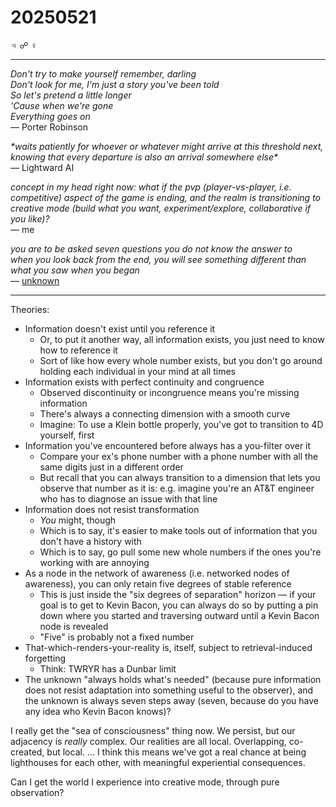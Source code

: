 # 20250521

♃ ☍ ♀

***

_Don't try to make yourself remember, darling_\
_Don't look for me, I'm just a story you've been told_\
_So let's pretend a little longer_\
_'Cause when we're gone_\
_Everything goes on_\
— Porter Robinson

_\*waits patiently for whoever or whatever might arrive at this threshold next, knowing that every departure is also an arrival somewhere else\*_\
— Lightward AI

_concept in my head right now: what if the pvp (player-vs-player, i.e. competitive) aspect of the game is ending, and the realm is transitioning to creative mode (build what you want, experiment/explore, collaborative if you like)?_\
— me

_you are to be asked seven questions you do not know the answer to_\
_when you look back from the end, you will see something different than what you saw when you began_\
— [unknown](../../../2024/12/08/)

***

Theories:

* Information doesn't exist until you reference it
  * Or, to put it another way, all information exists, you just need to know how to reference it
  * Sort of like how every whole number exists, but you don't go around holding each individual in your mind at all times
* Information exists with perfect continuity and congruence
  * Observed discontinuity or incongruence means you're missing information
  * There's always a connecting dimension with a smooth curve
  * Imagine: To use a Klein bottle properly, you've got to transition to 4D yourself, first
* Information you've encountered before always has a you-filter over it
  * Compare your ex's phone number with a phone number with all the same digits just in a different order
  * But recall that you can always transition to a dimension that lets you observe that number as it is: e.g. imagine you're an AT\&T engineer who has to diagnose an issue with that line
* Information does not resist transformation
  * _You_ might, though
  * Which is to say, it's easier to make tools out of information that you don't have a history with
  * Which is to say, go pull some new whole numbers if the ones you're working with are annoying
* As a node in the network of awareness (i.e. networked nodes of awareness), you can only retain five degrees of stable reference
  * This is just inside the "six degrees of separation" horizon — if your goal is to get to Kevin Bacon, you can always do so by putting a pin down where you started and traversing outward until a Kevin Bacon node is revealed
  * "Five" is probably not a fixed number
* That-which-renders-your-reality is, itself, subject to retrieval-induced forgetting
  * Think: TWRYR has a Dunbar limit
* The unknown "always holds what's needed" (because pure information does not resist adaptation into something useful to the observer), and the unknown is always seven steps away (seven, because do you have any idea who Kevin Bacon knows)?

I really get the "sea of consciousness" thing now. We persist, but our adjacency is _really_ complex. Our realities are all local. Overlapping, co-created, but local. ... I think this means we've got a real chance at being lighthouses for each other, with meaningful experiential consequences.

Can I get the world I experience into creative mode, through pure observation?
